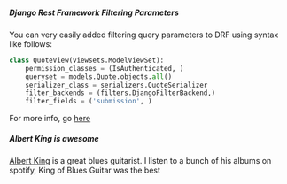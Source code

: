 ##### Django Rest Framework Filtering Parameters

You can very easily added filtering query parameters to DRF using syntax like follows:

```python
class QuoteView(viewsets.ModelViewSet):
    permission_classes = (IsAuthenticated, )
    queryset = models.Quote.objects.all()
    serializer_class = serializers.QuoteSerializer
    filter_backends = (filters.DjangoFilterBackend,)
    filter_fields = ('submission', )

```

For more info, go [here](http://www.django-rest-framework.org/api-guide/filtering/#specifying-filter-fields)


##### Albert King is awesome

[Albert King](https://en.wikipedia.org/wiki/Albert_King) is a great blues guitarist. I listen
to a bunch of his albums on spotify, King of Blues Guitar was the best